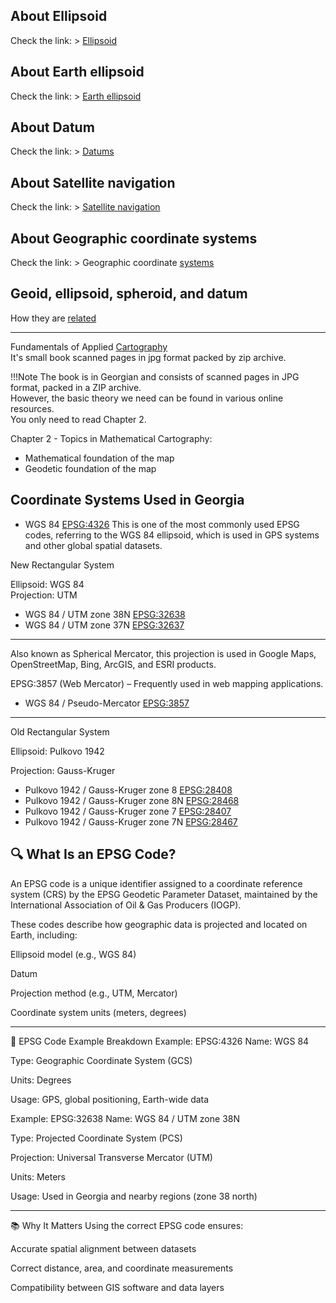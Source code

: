 ## About Ellipsoid
Check the link: > [Ellipsoid](https://en.wikipedia.org/wiki/Ellipsoid)

## About Earth ellipsoid
Check the link: > [Earth ellipsoid](https://en.wikipedia.org/wiki/Earth_ellipsoid)

## About Datum
Check the link: > [Datums](https://desktop.arcgis.com/en/arcmap/latest/map/projections/datums.htm)

## About Satellite navigation
Check the link: > [Satellite navigation](https://en.wikipedia.org/wiki/Satellite_navigation)

## About Geographic coordinate systems
Check the link: > Geographic coordinate [systems](https://desktop.arcgis.com/en/arcmap/latest/map/projections/about-geographic-coordinate-systems.htm)


## Geoid, ellipsoid, spheroid, and datum
How they are [related](https://desktop.arcgis.com/en/arcmap/latest/map/projections/about-the-geoid-ellipsoid-spheroid-and-datum-and-h.htm)


---

Fundamentals of Applied [Cartography](https://elearning.gtu.ge/pluginfile.php/569096/mod_book/intro/Fundamentals_of_applied_cartography.zip) <br>
It's small book scanned pages in jpg format packed by zip archive. 

!!!Note
    The book is in Georgian and consists of scanned pages in JPG format, packed in a ZIP archive. <br>
    However, the basic theory we need can be found in various online resources. <br>
    You only need to read Chapter 2. <br>
    

Chapter 2 - Topics in Mathematical Cartography: <br>
- Mathematical foundation of the map <br>
- Geodetic foundation of the map


## Coordinate Systems Used in Georgia

- WGS 84 [EPSG:4326](https://epsg.io/4326)
This is one of the most commonly used EPSG codes, referring to the WGS 84 ellipsoid, which is used in GPS systems and other global spatial datasets.

New Rectangular System <br>

Ellipsoid: WGS 84 <br>
Projection: UTM


- WGS 84 / UTM zone 38N	[EPSG:32638](https://epsg.io/32638)
- WGS 84 / UTM zone 37N	[EPSG:32637](https://epsg.io/32637)


---

Also known as Spherical Mercator, this projection is used in Google Maps, OpenStreetMap, Bing, ArcGIS, and ESRI products.

EPSG:3857 (Web Mercator) – Frequently used in web mapping applications.
- WGS 84 / Pseudo-Mercator [EPSG:3857](https://epsg.io/3857)
---

Old Rectangular System <br>

Ellipsoid: Pulkovo 1942

Projection: Gauss-Kruger


- Pulkovo 1942 / Gauss-Kruger zone 8	[EPSG:28408](https://epsg.io/28408)
- Pulkovo 1942 / Gauss-Kruger zone 8N	[EPSG:28468](https://epsg.io/28468)
- Pulkovo 1942 / Gauss-Kruger zone 7	[EPSG:28407](https://epsg.io/28407)
- Pulkovo 1942 / Gauss-Kruger zone 7N	[EPSG:28467](https://epsg.io/28467)

## 🔍 What Is an EPSG Code?

An EPSG code is a unique identifier assigned to a coordinate reference system (CRS) by the EPSG Geodetic Parameter Dataset, maintained by the International Association of Oil & Gas Producers (IOGP).

These codes describe how geographic data is projected and located on Earth, including:

Ellipsoid model (e.g., WGS 84)

Datum

Projection method (e.g., UTM, Mercator)

Coordinate system units (meters, degrees)

---

📌 EPSG Code Example Breakdown
Example: EPSG:4326
Name: WGS 84

Type: Geographic Coordinate System (GCS)

Units: Degrees

Usage: GPS, global positioning, Earth-wide data

Example: EPSG:32638
Name: WGS 84 / UTM zone 38N

Type: Projected Coordinate System (PCS)

Projection: Universal Transverse Mercator (UTM)

Units: Meters

Usage: Used in Georgia and nearby regions (zone 38 north)

---

📚 Why It Matters
Using the correct EPSG code ensures:

Accurate spatial alignment between datasets

Correct distance, area, and coordinate measurements

Compatibility between GIS software and data layers